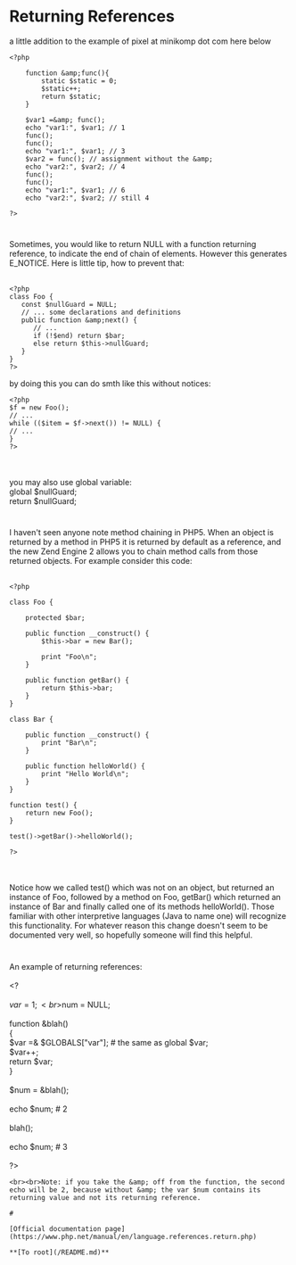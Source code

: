 # Returning References



a little addition to the example of pixel at minikomp dot com here below<br>

```
<?php

    function &amp;func(){
        static $static = 0;
        $static++;
        return $static;
    }

    $var1 =&amp; func();
    echo "var1:", $var1; // 1
    func();
    func();
    echo "var1:", $var1; // 3
    $var2 = func(); // assignment without the &amp;
    echo "var2:", $var2; // 4
    func();
    func();
    echo "var1:", $var1; // 6
    echo "var2:", $var2; // still 4

?>
```
  

#

Sometimes, you would like to return NULL with a function returning reference, to indicate the end of chain of elements. However this generates E_NOTICE. Here is little tip, how to prevent that:<br><br>

```
<?php
class Foo {
   const $nullGuard = NULL;
   // ... some declarations and definitions
   public function &amp;next() {
      // ...
      if (!$end) return $bar;
      else return $this->nullGuard;
   }
}
?>
```


by doing this you can do smth like this without notices:



```
<?php
$f = new Foo();
// ...
while (($item = $f->next()) != NULL) {
// ...
}
?>
```
<br><br>you may also use global variable:<br>global $nullGuard;<br>return $nullGuard;  

#

I haven&apos;t seen anyone note method chaining in PHP5.  When an object is returned by a method in PHP5 it is returned by default as a reference, and the new Zend Engine 2 allows you to chain method calls from those returned objects.  For example consider this code:<br><br>

```
<?php

class Foo {

    protected $bar;

    public function __construct() {
        $this->bar = new Bar();

        print "Foo\n";
    }    
    
    public function getBar() {
        return $this->bar;
    }
}

class Bar {

    public function __construct() {
        print "Bar\n";
    }
    
    public function helloWorld() {
        print "Hello World\n";
    }
}

function test() {
    return new Foo();
}

test()->getBar()->helloWorld();

?>
```
<br><br>Notice how we called test() which was not on an object, but returned an instance of Foo, followed by a method on Foo, getBar() which returned an instance of Bar and finally called one of its methods helloWorld().  Those familiar with other interpretive languages (Java to name one) will recognize this functionality.  For whatever reason this change doesn&apos;t seem to be documented very well, so hopefully someone will find this helpful.  

#

An example of returning references:<br><br>&lt;?<br><br>$var = 1;<br>$num = NULL;<br><br>function &amp;blah()<br>{<br>    $var =&amp; $GLOBALS["var"]; # the same as global $var;<br>    $var++;<br>    return $var;<br>}<br><br>$num = &amp;blah();<br><br>echo $num; # 2<br><br>blah();<br><br>echo $num; # 3<br><br>?>
```
<br><br>Note: if you take the &amp; off from the function, the second echo will be 2, because without &amp; the var $num contains its returning value and not its returning reference.  

#

[Official documentation page](https://www.php.net/manual/en/language.references.return.php)

**[To root](/README.md)**